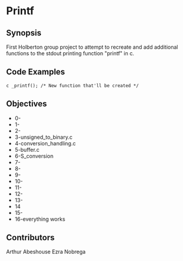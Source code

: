 # Printf

## Synopsis

First Holberton group project to attempt to recreate and add additional functions to the stdout printing function "printf" in c.

## Code Examples
``c
_printf(); /* New function that'll be created */
``



## Objectives

- 0-
- 1-
- 2-
- 3-unsigned_to_binary.c
- 4-conversion_handling.c
- 5-buffer.c
- 6-S_conversion
- 7-
- 8-
- 9-
- 10-
- 11-
- 12-
- 13-
- 14
- 15-
- 16-everything works

## Contributors
Arthur Abeshouse
Ezra Nobrega